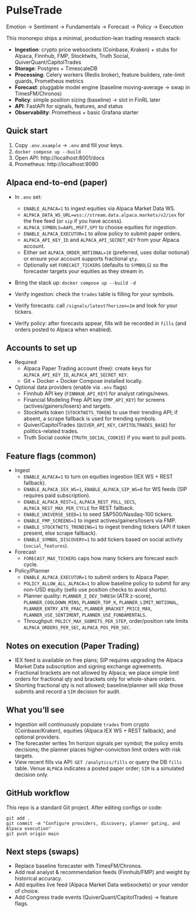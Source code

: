 # PulseTrade

Emotion -> Sentiment -> Fundamentals -> Forecast -> Policy -> Execution

This monorepo ships a minimal, production-lean trading research stack:

- **Ingestion**: crypto price websockets (Coinbase, Kraken) + stubs for Alpaca, Finnhub, FMP, Stocktwits, Truth Social, QuiverQuant/CapitolTrades
- **Storage**: Postgres + TimescaleDB
- **Processing**: Celery workers (Redis broker), feature builders, rate-limit guards, Prometheus metrics
- **Forecast**: pluggable model engine (baseline moving-average -> swap in TimesFM/Chronos)
- **Policy**: simple position sizing (baseline) -> slot in FinRL later
- **API**: FastAPI for signals, features, and status
- **Observability**: Prometheus + basic Grafana starter

## Quick start
1) Copy `.env.example` -> `.env` and fill your keys.
2) `docker compose up --build`
3) Open API: http://localhost:8001/docs
4) Prometheus: http://localhost:9090

## Alpaca end-to-end (paper)
- In `.env` set:
  - `ENABLE_ALPACA=1` to ingest equities via Alpaca Market Data WS.
  - `ALPACA_DATA_WS_URL=wss://stream.data.alpaca.markets/v2/iex` for the free feed (or `sip` if you have access).
  - `ALPACA_SYMBOLS=AAPL,MSFT,SPY` to choose equities for ingestion.
  - `ENABLE_ALPACA_EXECUTOR=1` to allow policy to submit paper orders.
  - `ALPACA_API_KEY_ID` and `ALPACA_API_SECRET_KEY` from your Alpaca account.
  - Either set `ALPACA_ORDER_NOTIONAL=10` (preferred, uses dollar notional) or ensure your account supports fractional `qty`.
  - Optionally set `FORECAST_TICKERS` (defaults to `SYMBOLS`) so the forecaster targets your equities as they stream in.

- Bring the stack up: `docker compose up --build -d`
- Verify ingestion: check the `trades` table is filling for your symbols.
- Verify forecasts: call `/signals/latest?horizon=1m` and look for your tickers.
- Verify policy: after forecasts appear, fills will be recorded in `fills` (and orders posted to Alpaca when enabled).

## Accounts to set up
- Required
  - Alpaca Paper Trading account (free): create keys for `ALPACA_API_KEY_ID`, `ALPACA_API_SECRET_KEY`.
  - Git + Docker + Docker Compose installed locally.
- Optional data providers (enable via `.env` flags)
  - Finnhub API key (`FINNHUB_API_KEY`) for analyst ratings/news.
  - Financial Modeling Prep API key (`FMP_API_KEY`) for screens (actives/gainers/losers) and targets.
  - Stocktwits token (`STOCKTWITS_TOKEN`) to use their trending API; if absent, a scrape fallback is used for trending symbols.
  - Quiver/CapitolTrades (`QUIVER_API_KEY`, `CAPITOLTRADES_BASE`) for politics-related trades.
  - Truth Social cookie (`TRUTH_SOCIAL_COOKIE`) if you want to pull posts.

## Feature flags (common)
- Ingest
  - `ENABLE_ALPACA=1` to turn on equities ingestion (IEX WS + REST fallback).
  - `ENABLE_ALPACA_IEX_WS=1`, `ENABLE_ALPACA_SIP_WS=0` for WS feeds (SIP requires paid subscription).
  - `ENABLE_ALPACA_REST=1`, `ALPACA_REST_POLL_SECS`, `ALPACA_REST_MAX_PER_CYCLE` for REST fallback.
  - `ENABLE_UNIVERSE_SEED=1` to seed S&P500/Nasdaq-100 tickers.
  - `ENABLE_FMP_SCREENS=1` to ingest actives/gainers/losers via FMP.
  - `ENABLE_STOCKTWITS_TRENDING=1` to ingest trending tickers (API if token present, else scrape fallback).
  - `ENABLE_SYMBOL_DISCOVERY=1` to add tickers based on social activity (`social_features`).
- Forecast
  - `FORECAST_MAX_TICKERS` caps how many tickers are forecast each cycle.
- Policy/Planner
  - `ENABLE_ALPACA_EXECUTOR=1` to submit orders to Alpaca Paper.
  - `POLICY_ALLOW_ALL_ALPACA=1` to allow baseline policy to submit for any non-USD equity (sells use position checks to avoid shorts).
  - Planner quality: `PLANNER_Z_DEV_THRESH` (ATR z-score), `PLANNER_COOLDOWN_MINS`, `PLANNER_TOP_K`, `PLANNER_LIMIT_NOTIONAL`,
    `PLANNER_ENTRY_ATR_FRAC`, `PLANNER_BRACKET_PRICE_MAX`, `PLANNER_USE_SENTIMENT`, `PLANNER_USE_FUNDAMENTALS`.
  - Throughput: `POLICY_MAX_SUBMITS_PER_STEP`, order/position rate limits `ALPACA_ORDERS_PER_SEC`, `ALPACA_POS_PER_SEC`.

## Notes on execution (Paper Trading)
- IEX feed is available on free plans; SIP requires upgrading the Alpaca Market Data subscription and signing exchange agreements.
- Fractional brackets are not allowed by Alpaca; we place simple limit orders for fractional qty and brackets only for whole-share orders.
- Shorting fractional qty is not allowed; baseline/planner will skip those submits and record a `SIM` decision for audit.

## What you’ll see
- Ingestion will continuously populate `trades` from crypto (Coinbase/Kraken), equities (Alpaca IEX WS + REST fallback), and optional providers.
- The forecaster writes 1m horizon signals per symbol; the policy emits decisions; the planner places higher-conviction limit orders with risk targets.
- View recent fills via API: `GET /analytics/fills` or query the DB `fills` table. Venue `ALPACA` indicates a posted paper order; `SIM` is a simulated decision only.

## GitHub workflow
This repo is a standard Git project. After editing configs or code:

```
git add .
git commit -m "Configure providers, discovery, planner gating, and Alpaca execution"
git push origin main
```


## Next steps (swaps)
- Replace baseline forecaster with TimesFM/Chronos.
- Add real analyst & recommendation feeds (Finnhub/FMP) and weight by historical accuracy.
- Add equities live feed (Alpaca Market Data websockets) or your vendor of choice.
- Add Congress trade events (QuiverQuant/CapitolTrades) -> feature flags.
